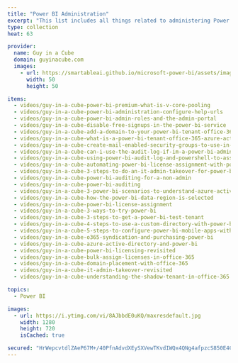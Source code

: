 ```yaml
---
title: "Power BI Administration"
excerpt: "This list includes all things related to administering Power BI. This includes dealing with licenses, working with Azure Active Directory and Office 365 and account issues."
type: collection
heat: 63

provider:
  name: Guy in a Cube
  domain: guyinacube.com
  images:
    - url: https://smartableai.github.io/microsoft-power-bi/assets/images/organizations/guyinacube.com-50x50.jpg
      width: 50
      height: 50

items:
  - videos/guy-in-a-cube-power-bi-premium-what-is-v-core-pooling
  - videos/guy-in-a-cube-power-bi-administration-configure-help-urls
  - videos/guy-in-a-cube-power-bi-admin-roles-and-the-admin-portal
  - videos/guy-in-a-cube-disable-free-signups-in-the-power-bi-service
  - videos/guy-in-a-cube-add-a-domain-to-your-power-bi-tenant-office-365-azure-active-directory
  - videos/guy-in-a-cube-what-is-a-power-bi-tenant-office-365-azure-active-directory
  - videos/guy-in-a-cube-create-mail-enabled-security-groups-to-use-in-power-bi-via-powershell
  - videos/guy-in-a-cube-can-i-use-the-audit-log-if-im-a-power-bi-admin
  - videos/guy-in-a-cube-using-power-bi-audit-log-and-powershell-to-assign-power-bi-pro-licenses
  - videos/guy-in-a-cube-automating-power-bi-license-assignment-with-powershell-extra-options
  - videos/guy-in-a-cube-3-steps-to-do-an-it-admin-takeover-for-power-bi-and-office-365
  - videos/guy-in-a-cube-power-bi-auditing-for-a-non-admin
  - videos/guy-in-a-cube-power-bi-auditing
  - videos/guy-in-a-cube-3-power-bi-scenarios-to-understand-azure-active-directory-better
  - videos/guy-in-a-cube-how-the-power-bi-data-region-is-selected
  - videos/guy-in-a-cube-power-bi-license-assignment
  - videos/guy-in-a-cube-3-ways-to-try-power-bi
  - videos/guy-in-a-cube-3-steps-to-get-a-power-bi-test-tenant
  - videos/guy-in-a-cube-4-steps-to-use-a-custom-directory-with-power-bi-for-developers
  - videos/guy-in-a-cube-5-steps-to-configure-power-bi-mobile-apps-with-intune
  - videos/guy-in-a-cube-o365-syndication-and-purchasing-power-bi
  - videos/guy-in-a-cube-azure-active-directory-and-power-bi
  - videos/guy-in-a-cube-power-bi-licensing-revisited
  - videos/guy-in-a-cube-bulk-assign-licenses-in-office-365
  - videos/guy-in-a-cube-domain-placement-with-office-365
  - videos/guy-in-a-cube-it-admin-takeover-revisited
  - videos/guy-in-a-cube-understanding-the-shadow-tenant-in-office-365

topics:
  - Power BI

images:
  - url: https://i.ytimg.com/vi/8AJbbdE0uKQ/maxresdefault.jpg
    width: 1280
    height: 720
    isCached: true

secured: "HrWepcvtdlZAeP67M+/40PfnAdvdXEySXVewTKvdIWQx4QNg4afpzcS850E4CZZCReBQ6+F/FEQ64XBtGMoLgP9aUgFBwZCn09xZsi7VYtRVcvqARKx+HcuaOCupS4Y9mcsLU7388kz8y6/j5FY7jK5pIHD48r/qIFdvw56whuZoA236zbspCRpQk9wFja2rh/XHj1zYi32Gkdo9F/5yiM6A+sVvW5aJQ1v1ypGNMrrI48x6iqfx/vE+IQ/j2Frj9QWaIhLLkONCRDvjocHp8xehYF8y4dl9rUVG532q0/DawplrUbB4+8vepnmIZmvzobYcrcfsf1Z+TbsLYHl6tQ==;mYmotRmV2jiTZUHQC400FQ=="
---
```


